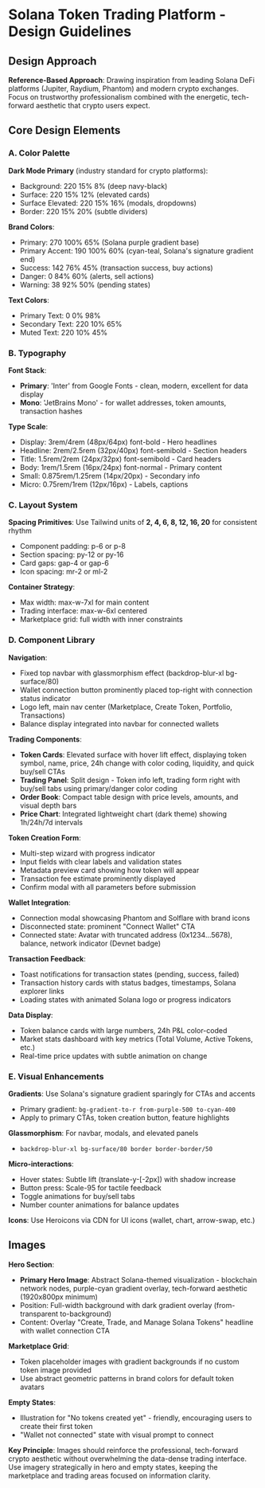 # Solana Token Trading Platform - Design Guidelines

## Design Approach
**Reference-Based Approach**: Drawing inspiration from leading Solana DeFi platforms (Jupiter, Raydium, Phantom) and modern crypto exchanges. Focus on trustworthy professionalism combined with the energetic, tech-forward aesthetic that crypto users expect.

## Core Design Elements

### A. Color Palette
**Dark Mode Primary** (industry standard for crypto platforms):
- Background: 220 15% 8% (deep navy-black)
- Surface: 220 15% 12% (elevated cards)
- Surface Elevated: 220 15% 16% (modals, dropdowns)
- Border: 220 15% 20% (subtle dividers)

**Brand Colors**:
- Primary: 270 100% 65% (Solana purple gradient base)
- Primary Accent: 190 100% 60% (cyan-teal, Solana's signature gradient end)
- Success: 142 76% 45% (transaction success, buy actions)
- Danger: 0 84% 60% (alerts, sell actions)
- Warning: 38 92% 50% (pending states)

**Text Colors**:
- Primary Text: 0 0% 98%
- Secondary Text: 220 10% 65%
- Muted Text: 220 10% 45%

### B. Typography
**Font Stack**: 
- **Primary**: 'Inter' from Google Fonts - clean, modern, excellent for data display
- **Mono**: 'JetBrains Mono' - for wallet addresses, token amounts, transaction hashes

**Type Scale**:
- Display: 3rem/4rem (48px/64px) font-bold - Hero headlines
- Headline: 2rem/2.5rem (32px/40px) font-semibold - Section headers
- Title: 1.5rem/2rem (24px/32px) font-semibold - Card headers
- Body: 1rem/1.5rem (16px/24px) font-normal - Primary content
- Small: 0.875rem/1.25rem (14px/20px) - Secondary info
- Micro: 0.75rem/1rem (12px/16px) - Labels, captions

### C. Layout System
**Spacing Primitives**: Use Tailwind units of **2, 4, 6, 8, 12, 16, 20** for consistent rhythm
- Component padding: p-6 or p-8
- Section spacing: py-12 or py-16
- Card gaps: gap-4 or gap-6
- Icon spacing: mr-2 or ml-2

**Container Strategy**:
- Max width: max-w-7xl for main content
- Trading interface: max-w-6xl centered
- Marketplace grid: full width with inner constraints

### D. Component Library

**Navigation**:
- Fixed top navbar with glassmorphism effect (backdrop-blur-xl bg-surface/80)
- Wallet connection button prominently placed top-right with connection status indicator
- Logo left, main nav center (Marketplace, Create Token, Portfolio, Transactions)
- Balance display integrated into navbar for connected wallets

**Trading Components**:
- **Token Cards**: Elevated surface with hover lift effect, displaying token symbol, name, price, 24h change with color coding, liquidity, and quick buy/sell CTAs
- **Trading Panel**: Split design - Token info left, trading form right with buy/sell tabs using primary/danger color coding
- **Order Book**: Compact table design with price levels, amounts, and visual depth bars
- **Price Chart**: Integrated lightweight chart (dark theme) showing 1h/24h/7d intervals

**Token Creation Form**:
- Multi-step wizard with progress indicator
- Input fields with clear labels and validation states
- Metadata preview card showing how token will appear
- Transaction fee estimate prominently displayed
- Confirm modal with all parameters before submission

**Wallet Integration**:
- Connection modal showcasing Phantom and Solflare with brand icons
- Disconnected state: prominent "Connect Wallet" CTA
- Connected state: Avatar with truncated address (0x1234...5678), balance, network indicator (Devnet badge)

**Transaction Feedback**:
- Toast notifications for transaction states (pending, success, failed)
- Transaction history cards with status badges, timestamps, Solana explorer links
- Loading states with animated Solana logo or progress indicators

**Data Display**:
- Token balance cards with large numbers, 24h P&L color-coded
- Market stats dashboard with key metrics (Total Volume, Active Tokens, etc.)
- Real-time price updates with subtle animation on change

### E. Visual Enhancements

**Gradients**: Use Solana's signature gradient sparingly for CTAs and accents
- Primary gradient: `bg-gradient-to-r from-purple-500 to-cyan-400`
- Apply to primary CTAs, token creation button, feature highlights

**Glassmorphism**: For navbar, modals, and elevated panels
- `backdrop-blur-xl bg-surface/80 border border-border/50`

**Micro-interactions**:
- Hover states: Subtle lift (translate-y-[-2px]) with shadow increase
- Button press: Scale-95 for tactile feedback
- Toggle animations for buy/sell tabs
- Number counter animations for balance updates

**Icons**: Use Heroicons via CDN for UI icons (wallet, chart, arrow-swap, etc.)

## Images

**Hero Section**:
- **Primary Hero Image**: Abstract Solana-themed visualization - blockchain network nodes, purple-cyan gradient overlay, tech-forward aesthetic (1920x800px minimum)
- Position: Full-width background with dark gradient overlay (from-transparent to-background)
- Content: Overlay "Create, Trade, and Manage Solana Tokens" headline with wallet connection CTA

**Marketplace Grid**:
- Token placeholder images with gradient backgrounds if no custom token image provided
- Use abstract geometric patterns in brand colors for default token avatars

**Empty States**:
- Illustration for "No tokens created yet" - friendly, encouraging users to create their first token
- "Wallet not connected" state with visual prompt to connect

**Key Principle**: Images should reinforce the professional, tech-forward crypto aesthetic without overwhelming the data-dense trading interface. Use imagery strategically in hero and empty states, keeping the marketplace and trading areas focused on information clarity.